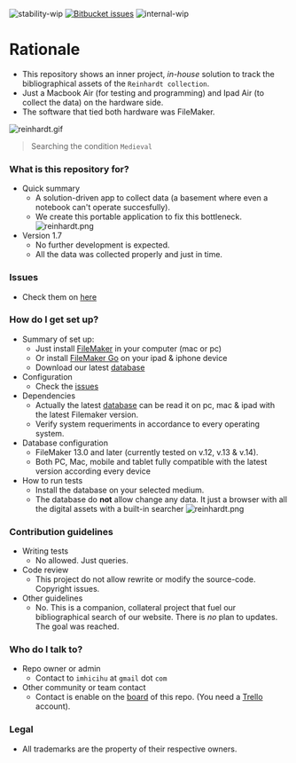 ![stability-wip](https://img.shields.io/badge/status%3A%20-archived-orange.svg)
[![Bitbucket issues](https://img.shields.io/badge/issues-closed-green.svg)]()
![internal-wip](https://img.shields.io/badge/Internal%20use%3A-stable-green.svg)

# Rationale #

* This repository shows an inner project, _in-house_ solution to track the bibliographical assets of the `Reinhardt collection`. 
* Just a Macbook Air (for testing and programming) and Ipad Air (to collect the data) on the hardware side. 
* The software that tied both hardware was FileMaker.

![reinhardt.gif](https://media.giphy.com/media/1vZawPFgPr9oDIaTXP/giphy.gif)
> Searching the condition `Medieval`

### What is this repository for? ###

* Quick summary
     - A solution-driven app to collect data (a basement where even a notebook can't operate succesfully). 
     - We create this portable application to fix this bottleneck.    
     ![reinhardt.png](https://bitbucket.org/repo/ekyaeEE/images/2879011349-reinhardt.png)
* Version 1.7 
     - No further development is expected. 
     - All the data was collected properly and just in time.
     
### Issues ###

* Check them on [here](https://bitbucket.org/imhicihu/database-on-mobile-device/issues)

### How do I get set up? ###

* Summary of set up: 
     - Just install [FileMaker](http://www.filemaker.com/es/products/) in your computer (mac or pc)
     - Or install [FileMaker Go](https://itunes.apple.com/ar/developer/filemaker-inc/id314638464?mt=8) on your ipad & iphone device
     - Download our latest [database](https://bitbucket.org/imhicihu/database-on-mobile-device/downloads/)
* Configuration
     - Check the [issues](https://bitbucket.org/imhicihu/database-on-mobile-device/issues?status=new&status=open)
* Dependencies
     - Actually the latest [database](https://bitbucket.org/imhicihu/database-on-mobile-device/downloads/) can be read it on pc, mac & ipad with the latest Filemaker version. 
     - Verify system requeriments in accordance to every operating system.
* Database configuration
     - FileMaker 13.0 and later (currently tested on v.12, v.13 & v.14). 
     - Both PC, Mac, mobile and tablet fully compatible with the latest version according every device
* How to run tests
     - Install the database on your selected medium. 
     - The database do **not** allow change any data. It just a browser with all the digital assets with a built-in searcher
![reinhardt.png](https://bitbucket.org/repo/nrpzj4/images/3588203088-reinhardt.png)

### Contribution guidelines ###

* Writing tests
     - No allowed. Just queries.
* Code review
     - This project do not allow rewrite or modify the source-code. Copyright issues.
* Other guidelines
     - No. This is a companion, collateral project that fuel our bibliographical search of our website. There is _no_ plan to updates. The goal was reached.

### Who do I talk to? ###

* Repo owner or admin
     - Contact to `imhicihu` at `gmail` dot `com`
* Other community or team contact
     - Contact is enable on the [board](https://bitbucket.org/imhicihu/database-on-mobile-device/addon/trello/trello-board) of this repo. (You need a [Trello](https://trello.com/) account).
     
### Legal ###

* All trademarks are the property of their respective owners.